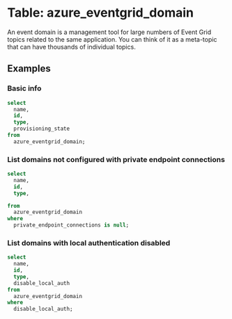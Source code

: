 # Table: azure_eventgrid_domain

An event domain is a management tool for large numbers of Event Grid topics related to the same application. You can think of it as a meta-topic that can have thousands of individual topics.

## Examples

### Basic info

```sql
select
  name,
  id,
  type,
  provisioning_state
from
  azure_eventgrid_domain;
```

### List domains not configured with private endpoint connections

```sql
select
  name,
  id,
  type,

from
  azure_eventgrid_domain
where
  private_endpoint_connections is null;
```

### List domains with local authentication disabled

```sql
select
  name,
  id,
  type,
  disable_local_auth
from
  azure_eventgrid_domain
where
  disable_local_auth;
```
